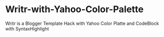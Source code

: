 # Writr-with-Yahoo-Color-Palette
Writr is a Blogger Template Hack with Yahoo Color Platte and CodeBlock with SyntaxHighlight
